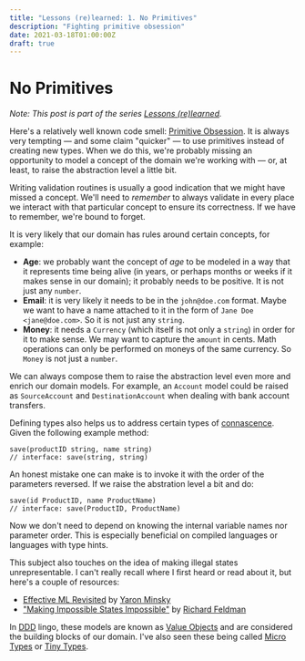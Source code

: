 ```yaml
---
title: "Lessons (re)learned: 1. No Primitives"
description: "Fighting primitive obsession"
date: 2021-03-18T01:00:00Z
draft: true
---
```


# No Primitives

_Note: This post is part of the series [Lessons (re)learned](lessons-re-learned-0.html)._

Here's a relatively well known code smell: [Primitive Obsession](https://wiki.c2.com/?PrimitiveObsession). It is always very tempting — and some claim "quicker" — to use primitives instead of creating new types. When we do this, we're probably missing an opportunity to model a concept of the domain we're working with — or, at least, to raise the abstraction level a little bit.

Writing validation routines is usually a good indication that we might have missed a concept. We'll need to _remember_ to always validate in every place we interact with that particular concept to ensure its correctness. If we have to remember, we're bound to forget.

It is very likely that our domain has rules around certain concepts, for example:

- **Age**: we probably want the concept of _age_ to be modeled in a way that it represents time being alive (in years, or perhaps months or weeks if it makes sense in our domain); it probably needs to be positive. It is not just any `number`.
- **Email**: it is very likely it needs to be in the `john@doe.com` format. Maybe we want to have a name attached to it in the form of `Jane Doe <jane@doe.com>`. So it is not just any `string`.
- **Money**: it needs a `Currency` (which itself is not only a `string`) in order for it to make sense. We may want to capture the `amount` in cents. Math operations can only be performed on moneys of the same currency. So `Money` is not just a `number`.

We can always compose them to raise the abstraction level even more and enrich our domain models. For example, an `Account` model could be raised as `SourceAccount` and `DestinationAccount` when dealing with bank account transfers.

Defining types also helps us to address certain types of [connascence](https://en.wikipedia.org/wiki/Connascence). Given the following example method:

```
save(productID string, name string)
// interface: save(string, string)
```

An honest mistake one can make is to invoke it with the order of the parameters reversed. If we raise the abstration level a bit and do:

```
save(id ProductID, name ProductName)
// interface: save(ProductID, ProductName)
```

Now we don't need to depend on knowing the internal variable names nor parameter order. This is especially beneficial on compiled languages or languages with type hints.

This subject also touches on the idea of making illegal states unrepresentable. I can't really recall where I first heard or read about it, but here's a couple of resources:
* [Effective ML Revisited](https://blog.janestreet.com/effective-ml-revisited/) by [Yaron Minsky](https://twitter.com/yminsky)
* ["Making Impossible States Impossible"](https://www.youtube.com/watch?v=IcgmSRJHu_8) by [Richard Feldman](https://twitter.com/rtfeldman)

In [DDD](https://www.amazon.com/Domain-Driven-Design-Tackling-Complexity-Software/dp/0321125215) lingo, these models are known as [Value Objects](https://martinfowler.com/bliki/ValueObject.html) and are considered the building blocks of our domain. I've also seen these being called [Micro Types](https://markhneedham.com/blog/2009/03/10/oo-micro-types/) or [Tiny Types](https://darrenhobbs.com/2007/04/11/tiny-types/).
